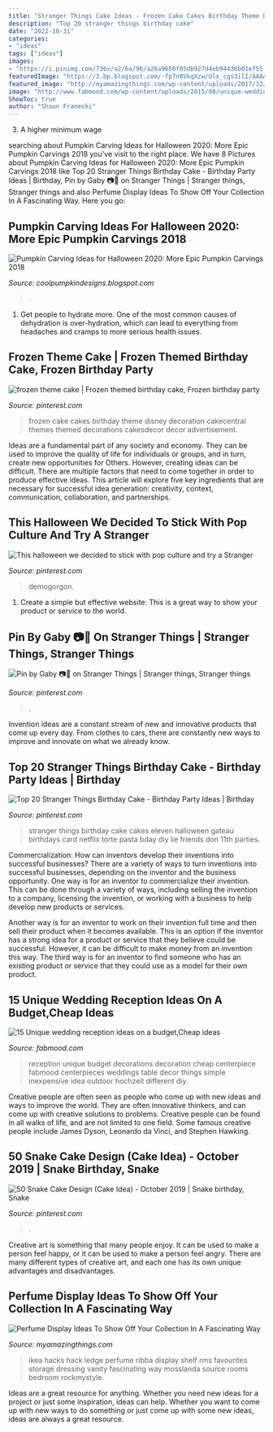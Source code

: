 ```yaml
---
title: "Stranger Things Cake Ideas - Frozen Cake Cakes Birthday Theme Disney Decoration Cakecentral Themes Themed Decorations Cakesdecor Decor Advertisement"
description: "Top 20 stranger things birthday cake"
date: "2022-10-31"
categories:
- "ideas"
tags: ["ideas"]
images:
- "https://i.pinimg.com/736x/a2/6a/96/a26a9650f05db927d4eb94436b01ef55.jpg"
featuredImage: "https://3.bp.blogspot.com/-fp7n0VkqXzw/Ulx_cgs3ilI/AAAAAAAAIsY/sascJitkcmg/s640/2bfe9b37b457d20699e384ac543388b0.jpg"
featured_image: "http://myamazingthings.com/wp-content/uploads/2017/12/perfume-display-ideas-8.jpg"
image: "http://www.fabmood.com/wp-content/uploads/2015/08/unique-wedding-reception-ideas13.jpg"
ShowToc: true
author: "Shaun Franecki"
---
```



3. A higher minimum wage

	

		
searching about Pumpkin Carving Ideas for Halloween 2020: More Epic Pumpkin Carvings 2018 you've visit to the right place. We have 8 Pictures about Pumpkin Carving Ideas for Halloween 2020: More Epic Pumpkin Carvings 2018 like Top 20 Stranger Things Birthday Cake - Birthday Party Ideas | Birthday, Pin by Gaby 📷🦕 on Stranger Things | Stranger things, Stranger things and also Perfume Display Ideas To Show Off Your Collection In A Fascinating Way. Here you go:
		
    
## Pumpkin Carving Ideas For Halloween 2020: More Epic Pumpkin Carvings 2018

<img loading=lazy src="https://3.bp.blogspot.com/-fp7n0VkqXzw/Ulx_cgs3ilI/AAAAAAAAIsY/sascJitkcmg/s640/2bfe9b37b457d20699e384ac543388b0.jpg" onerror="this.onerror=null;this.src='https://tse4.mm.bing.net/th?id=OIP.k_TTddgulpTZeK7t4IE9SwAAAA&amp;pid=15.1';" alt="Pumpkin Carving Ideas for Halloween 2020: More Epic Pumpkin Carvings 2018">

_Source: coolpumpkindesigns.blogspot.com_

>. 

	

1. Get people to hydrate more. One of the most common causes of dehydration is over-hydration, which can lead to everything from headaches and cramps to more serious health issues.

    
## Frozen Theme Cake | Frozen Themed Birthday Cake, Frozen Birthday Party

<img loading=lazy src="https://i.pinimg.com/736x/88/99/be/8899be417e719eab6d06cee25b6c9780--frozen-theme-cake-theme-cakes.jpg" onerror="this.onerror=null;this.src='https://tse2.mm.bing.net/th?id=OIP.B4QqwVPfxjIKKqZCdAeinwDYEg&amp;pid=15.1';" alt="frozen theme cake | Frozen themed birthday cake, Frozen birthday party">

_Source: pinterest.com_

>frozen cake cakes birthday theme disney decoration cakecentral themes themed decorations cakesdecor decor advertisement. 

	

Ideas are a fundamental part of any society and economy. They can be used to improve the quality of life for individuals or groups, and in turn, create new opportunities for Others. However, creating ideas can be difficult. There are multiple factors that need to come together in order to produce effective ideas. This article will explore five key ingredients that are necessary for successful idea generation: creativity, context, communication, collaboration, and partnerships.

    
## This Halloween We Decided To Stick With Pop Culture And Try A Stranger

<img loading=lazy src="https://i.pinimg.com/736x/5f/47/68/5f4768059188bdb03188208b2ee0fe6c.jpg" onerror="this.onerror=null;this.src='https://tse4.mm.bing.net/th?id=OIP.pkZFQAIr6wvC9L4kVl-AXAHaJ3&amp;pid=15.1';" alt="This halloween we decided to stick with pop culture and try a Stranger">

_Source: pinterest.com_

>demogorgon. 

	

1. Create a simple but effective website: This is a great way to show your product or service to the world.

    
## Pin By Gaby 📷🦕 On Stranger Things | Stranger Things, Stranger Things

<img loading=lazy src="https://i.pinimg.com/736x/cc/dd/cf/ccddcfcf5d31c695e12f5875d0b484c6.jpg" onerror="this.onerror=null;this.src='https://tse2.mm.bing.net/th?id=OIP.8IQylPLgb6mqYGOXtJTIGgHaNK&amp;pid=15.1';" alt="Pin by Gaby 📷🦕 on Stranger Things | Stranger things, Stranger things">

_Source: pinterest.com_

>. 

	

Invention ideas are a constant stream of new and innovative products that come up every day. From clothes to cars, there are constantly new ways to improve and innovate on what we already know. 

    
## Top 20 Stranger Things Birthday Cake - Birthday Party Ideas | Birthday

<img loading=lazy src="https://i.pinimg.com/736x/a2/6a/96/a26a9650f05db927d4eb94436b01ef55.jpg" onerror="this.onerror=null;this.src='https://tse3.mm.bing.net/th?id=OIP.vgL6MoW6MPTBa_YPfYuSMwHaNL&amp;pid=15.1';" alt="Top 20 Stranger Things Birthday Cake - Birthday Party Ideas | Birthday">

_Source: pinterest.com_

>stranger things birthday cake cakes eleven halloween gateau birthdays card netflix torte pasta bday diy lie friends don 11th parties. 

	

Commercialization: How can inventors develop their inventions into successful businesses?
There are a variety of ways to turn inventions into successful businesses, depending on the inventor and the business opportunity. 
One way is for an inventor to commercialize their invention. This can be done through a variety of ways, including selling the invention to a company, licensing the invention, or working with a business to help develop new products or services. 

Another way is for an inventor to work on their invention full time and then sell their product when it becomes available. This is an option if the inventor has a strong idea for a product or service that they believe could be successful. However, it can be difficult to make money from an invention this way. 
The third way is for an inventor to find someone who has an existing product or service that they could use as a model for their own product.

    
## 15 Unique Wedding Reception Ideas On A Budget,Cheap Ideas

<img loading=lazy src="http://www.fabmood.com/wp-content/uploads/2015/08/unique-wedding-reception-ideas13.jpg" onerror="this.onerror=null;this.src='https://tse3.mm.bing.net/th?id=OIP.pG-NmDFvhcgOak-H6pnVnAHaLG&amp;pid=15.1';" alt="15 Unique wedding reception ideas on a budget,Cheap ideas">

_Source: fabmood.com_

>reception unique budget decorations decoration cheap centerpiece fabmood centerpieces weddings table decor things simple inexpensive idea outdoor hochzeit different diy. 

	

Creative people are often seen as people who come up with new ideas and ways to improve the world. They are often innovative thinkers, and can come up with creative solutions to problems. Creative people can be found in all walks of life, and are not limited to one field. Some famous creative people include James Dyson, Leonardo da Vinci, and Stephen Hawking.

    
## 50 Snake Cake Design (Cake Idea) - October 2019 | Snake Birthday, Snake

<img loading=lazy src="https://i.pinimg.com/736x/27/67/dc/2767dc91f50ec7c386dd9b1b743bd636.jpg" onerror="this.onerror=null;this.src='https://tse4.mm.bing.net/th?id=OIP.sJsnhf5CgJK7PcqLlBuCZAHaKg&amp;pid=15.1';" alt="50 Snake Cake Design (Cake Idea) - October 2019 | Snake birthday, Snake">

_Source: pinterest.com_

>. 

	

Creative art is something that many people enjoy. It can be used to make a person feel happy, or it can be used to make a person feel angry. There are many different types of creative art, and each one has its own unique advantages and disadvantages.

    
## Perfume Display Ideas To Show Off Your Collection In A Fascinating Way

<img loading=lazy src="http://myamazingthings.com/wp-content/uploads/2017/12/perfume-display-ideas-8.jpg" onerror="this.onerror=null;this.src='https://tse4.mm.bing.net/th?id=OIP.YywgAnTxtz14R9PaUrL43QHaLH&amp;pid=15.1';" alt="Perfume Display Ideas To Show Off Your Collection In A Fascinating Way">

_Source: myamazingthings.com_

>ikea hacks hack ledge perfume ribba display shelf rms favourites storage dressing vanity fascinating way mosslanda source rooms bedroom rockmystyle. 

	

Ideas are a great resource for anything. Whether you need new ideas for a project or just some inspiration, ideas can help. Whether you want to come up with new ways to do something or just come up with some new ideas, ideas are always a great resource.

